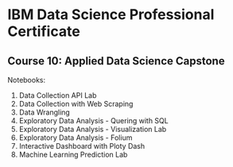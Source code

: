 # IBM Data Science Professional Certificate
## Course 10: Applied Data Science Capstone 

Notebooks:
1. Data Collection API Lab
2. Data Collection with Web Scraping
3. Data Wrangling
4. Exploratory Data Analysis - Quering with SQL
5. Exploratory Data Analysis - Visualization Lab
6. Exploratory Data Analysis - Folium
7. Interactive Dashboard with Ploty Dash
8. Machine Learning Prediction Lab

